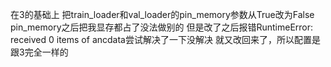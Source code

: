 在3的基础上
把train_loader和val_loader的pin_memory参数从True改为False
pin_memory之后把我显存都占了没法做别的
但是改了之后报错RuntimeError: received 0 items of ancdata尝试解决了一下没解决
就又改回来了，所以配置是跟3完全一样的